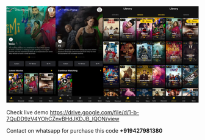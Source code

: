 

<img src="https://raw.githubusercontent.com/Gujjugaming2k/-OXOO-New-Skin/main/001.jpg">


Check live demo
https://drive.google.com/file/d/1-b-7QuDD9zV4YOhCZnvBHdJKDJB_IQON/view

Contact on whatsapp for purchase this code
<b> +919427981380
</b>
